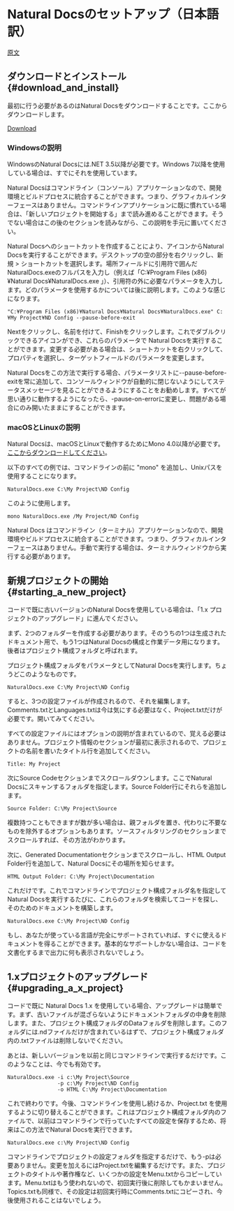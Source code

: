 # Natural Docsのセットアップ（日本語訳）

[原文](https://www.naturaldocs.org/getting_started/getting_set_up/)

## ダウンロードとインストール {#download_and_install}

最初に行う必要があるのはNatural Docsをダウンロードすることです。ここからダウンロードします。

[Download](https://www.naturaldocs.org/download)

### Windowsの説明

WindowsのNatural Docsには.NET 3.5以降が必要です。Windows 7以降を使用している場合は、すでにそれを使用しています。

Natural Docsはコマンドライン（コンソール）アプリケーションなので、開発環境とビルドプロセスに統合することができます。つまり、グラフィカルインターフェースはありません。コマンドラインアプリケーションに既に慣れている場合は、「新しいプロジェクトを開始する」まで読み進めることができます。そうでない場合はこの後のセクションを読みながら、この説明を手元に置いてください。

Natural Docsへのショートカットを作成することにより、アイコンからNatural Docsを実行することができます。デスクトップの空の部分を右クリックし、新規 > ショートカットを選択します。場所フィールドに引用符で囲んだNaturalDocs.exeのフルパスを入力し（例えば「C:¥Program Files (x86)¥Natural Docs¥NaturalDocs.exe 」）、引用符の外に必要なパラメータを入力します。どのパラメータを使用するかについては後に説明します。このような感じになります。

```
"C:¥Program Files (x86)¥Natural Docs¥Natural Docs¥NaturalDocs.exe" C:¥My Project¥ND Config --pause-before-exit
```

Nextをクリックし、名前を付けて、Finishをクリックします。これでダブルクリックできるアイコンができ、これらのパラメータで Natural Docsを実行することができます。変更する必要がある場合は、ショートカットを右クリックして、プロパティを選択し、ターゲットフィールドのパラメータを変更します。

Natural Docsをこの方法で実行する場合、パラメータリストに--pause-before-exitを常に追加して、コンソールウィンドウが自動的に閉じないようにしてステータスメッセージを見ることができるようにすることをお勧めします。すべてが思い通りに動作するようになったら、-pause-on-errorに変更し、問題がある場合にのみ開いたままにすることができます。

### macOSとLinuxの説明

Natural Docsは、macOSとLinuxで動作するためにMono 4.0以降が必要です。[ここからダウンロードしてください](http://www.mono-project.com/download)。

以下のすべての例では、コマンドラインの前に "mono" を追加し、Unixパスを使用することになります。

```
NaturalDocs.exe C:\My Project\ND Config
```

このように使用します。

```
mono NaturalDocs.exe /My Project/ND Config
```

Natural Docs はコマンドライン（ターミナル）アプリケーションなので、開発環境やビルドプロセスに統合することができます。つまり、グラフィカルインターフェースはありません。手動で実行する場合は、ターミナルウィンドウから実行する必要があります。

## 新規プロジェクトの開始 {#starting_a_new_project}

コードで既に古いバージョンのNatural Docsを使用している場合は、「1.x プロジェクトのアップグレード」に進んでください。

まず、2つのフォルダーを作成する必要があります。そのうちの1つは生成されたドキュメント用で、もう1つはNatural Docsの構成と作業データ用になります。後者はプロジェクト構成フォルダと呼ばれます。

プロジェクト構成フォルダをパラメータとしてNatural Docsを実行します。ちょうどこのようなものです。

```
NaturalDocs.exe C:\My Project\ND Config
```

すると、3つの設定ファイルが作成されるので、それを編集します。Comments.txtとLanguages.txtは今は気にする必要はなく、Project.txtだけが必要です。開いてみてください。

すべての設定ファイルにはオプションの説明が含まれているので、覚える必要はありません。プロジェクト情報のセクションが最初に表示されるので、プロジェクトの名前を書いたタイトル行を追加してください。

```
Title: My Project
```

次にSource Codeセクションまでスクロールダウンします。ここでNatural Docsにスキャンするフォルダを指定します。Source Folder行にそれらを追加します。

```
Source Folder: C:\My Project\Source
```

複数持つこともできますが数が多い場合は、親フォルダを置き、代わりに不要なものを除外するオプションもあります。ソースフィルタリングのセクションまでスクロールすれば、その方法がわかります。

次に、Generated Documentationセクションまでスクロールし、HTML Output Folder行を追加して、Natural Docsにその場所を知らせます。

```
HTML Output Folder: C:\My Project\Documentation
```

これだけです。これでコマンドラインでプロジェクト構成フォルダ名を指定してNatural Docsを実行するたびに、これらのフォルダを検索してコードを探し、そのためのドキュメントを構築します。

```
NaturalDocs.exe C:\My Project\ND Config
```

もし、あなたが使っている言語が完全にサポートされていれば、すぐに使えるドキュメントを得ることができます。基本的なサポートしかない場合は、コードを文書化するまで出力に何も表示されないでしょう。

## 1.xプロジェクトのアップグレード {#upgrading_a_x_project}

コードで既に Natural Docs 1.x を使用している場合、アップグレードは簡単です。まず、古いファイルが混ざらないようにドキュメントフォルダの中身を削除します。また、プロジェクト構成フォルダのDataフォルダを削除します。このフォルダには.ndファイルだけが含まれているはずで、プロジェクト構成フォルダ内の.txtファイルは削除しないでください。

あとは、新しいバージョンを以前と同じコマンドラインで実行するだけです。このようなことは、今でも有効です。

```
NaturalDocs.exe -i c:\My Project\Source
                -p c:\My Project\ND Config
                -o HTML C:\My Project\Documentation
```

これで終わりです。今後、コマンドラインを使用し続けるか、Project.txt を使用するように切り替えることができます。これはプロジェクト構成フォルダ内のファイルで、以前はコマンドラインで行っていたすべての設定を保存するため、将来はこの方法でNatural Docsを実行できます。

```
NaturalDocs.exe c:\My Project\ND Config
```

コマンドラインでプロジェクトの設定フォルダを指定するだけで、もう-pは必要ありません。変更を加えるにはProject.txtを編集するだけです。また、プロジェクトのタイトルや著作権など、いくつかの設定をMenu.txtからコピーしています。Menu.txtはもう使われないので、初回実行後に削除してもかまいません。Topics.txtも同様で、その設定は初回実行時にComments.txtにコピーされ、今後使用されることはないでしょう。